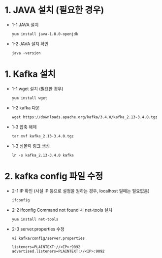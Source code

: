 # 1. JAVA 설치 (필요한 경우)
* 1-1 JAVA 설치
    ```
    yum install java-1.8.0-openjdk
    ```

* 1-2 JAVA 설치 확인
    ```
    java -version
    ```

# 1. Kafka 설치
* 1-1 wget 설치 (필요한 경우) 
    ```
    yum install wget
    ```

* 1-2 kafka 다운
    ```
    wget https://downloads.apache.org/kafka/3.4.0/kafka_2.13-3.4.0.tgz
    ```

* 1-3 압축 해제
    ```
    tar xvf kafka_2.13-3.4.0.tgz
    ```

* 1-3 심볼릭 링크 생성
    ```
    ln -s kafka_2.13-3.4.0 kafka
    ```

# 2. kafka config 파일 수정
* 2-1 IP 확인 (사설 IP 등으로 설정을 원하는 경우, localhost 일때는 필요없음)
    ```
    ifconfig
    ```

* 2-2 ifconfig Command not found 시 net-tools 설치
    ```
    yum install net-tools
    ```

* 2-3 server.properties 수정
    ```
    vi kafka/config/server.properties
    ```
    ```
    listeners=PLAINTEXT://<IP>:9092
    advertised.listeners=PLAINTEXT://<IP>:9092
    ```


